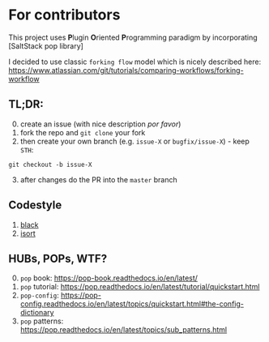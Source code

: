 # For contributors
This project uses **P**lugin **O**riented **P**rogramming paradigm by
incorporating [SaltStack pop library]

I decided to use classic `forking flow` model which is nicely described here:
https://www.atlassian.com/git/tutorials/comparing-workflows/forking-workflow


## TL;DR:
0. create an issue (with nice description *por favor*)
1. fork the repo and `git clone` your fork
2. then create your own branch (e.g. `issue-X` or `bugfix/issue-X`) - keep `STH`:
```
git checkout -b issue-X
```
3. after changes do the PR into the `master` branch


## Codestyle
1. [black](https://pypi.org/project/black/)
2. [isort](https://pypi.org/project/isort/)


## HUBs, POPs, WTF?
0. `pop` book: https://pop-book.readthedocs.io/en/latest/
1. `pop` tutorial: https://pop.readthedocs.io/en/latest/tutorial/quickstart.html
2. `pop-config`: https://pop-config.readthedocs.io/en/latest/topics/quickstart.html#the-config-dictionary
3. `pop` patterns: https://pop.readthedocs.io/en/latest/topics/sub_patterns.html
